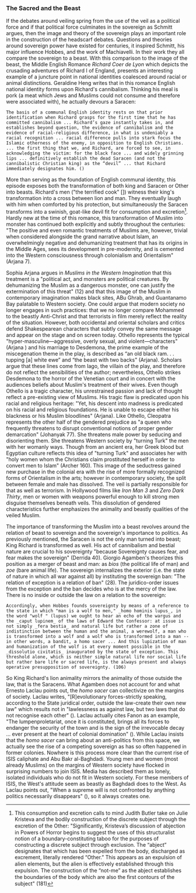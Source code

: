 ### The Sacred and the Beast

If the debates around veiling spring from the use of the veil as a political force and if that political force culminates in the sovereign as Schmitt argues, then the image and theory of the sovereign plays an important role in the construction of the headscarf debates. Questions and theories around sovereign power have existed for centuries, it inspired Schmitt, his major influence Hobbes, and the work of Machiavelli. In their work they all compare the sovereign to a beast. With this comparison to the image of the beast, the Middle English Romance _Richard Coer de Lyon_ which depicts the crusading adventures of Richard I of England, presents an interesting example of a juncture point in national identities coalesced around racial or animal distinctions. Geraldine Heng writes that in this romance English national identity forms upon Richard's cannibalism. Thinking his meal is pork (a meat which Jews and Muslims could not consume and therefore were associated with), he actually devours a Saracen: 

    The basis of a communal English identity rests on that prior identification when Richard grasps for the first time that he has committed cannibalism ... Richard’s gaze instantly takes in, and establishes beyond question, the evidence of cannibalism and the evidence of racial-religious difference, in what is undeniably a racial recognition ... racial difference pulls into stark focus the Islamic otherness of the enemy, in opposition to English Christians. ... the first thing that we, and Richard, are forced to see, in acknowledging the victim: for the black face ... and widely grinning lips ... definitively establish the dead Saracen (and not the cannibalistic Christian king) as the “devil” ... that Richard immediately designates him. ()

More than serving as the foundation of English communal identity, this episode exposes both the transformation of both king and Saracen or Other into beasts. Richard's men ("the terrified cook" []) witness their king's transformation into a cross between lion and man. They eventually laugh with him when comforted by his protection, but simultaneously the Saracen transforms into a swinish, goat-like devil fit for consumption and excretion[^1]. Hardly new at the time of this romance, this transformation of Muslim into monster has continued both explicitly and subtly throughout the centuries: "The positive and even romantic treatments of Muslims are, however, trivial when considered alongside the grand narrative about Islam, an overwhelmingly negative and dehumanizing treatment that has its origins in the Middle Ages, sees its development in pre-modernity, and is cemented into the Western consciousness through colonialism and Orientalism" (Arjana 7). 

Sophia Arjana argues in _Muslims in the Western Imagination_ that this treatment is a "political act, and monsters are political creatures.
By dehumanizing the Muslim as a dangerous monster, one can justify the extermination of this threat" (12) and that this image of the Muslim in contemporary imagination makes black sites, ABu Ghrab, and Guantanamo Bay palatable to Western society. One could argue that modern society no longer engages in such practices: that we no longer compare Mohammed to the beastly Anti-Christ and that terrorists in film merely reflect the reality of the situation. However, both occidental and oriental scholars and critics defend Shakespearean characters that subtly convey the same message and appear on the stage and on screen today. Othello represents the typical "hyper-masculine—aggressive, overly sexual, and violent—characters" (Arjana ) and his marriage to Desdemona, the prime example of the miscegenation theme in the play, is described as “an old black ram. . . tupping [a] white ewe” and “the beast with two backs" (Arjana). Scholars argue that these lines come from Iago, the villain of the play, and therefore do not reflect the sensibilities of the author; nevertheless, Othello strikes Desdemona to the horror of the Venetian court and in concert with the audiences beliefs about Muslim's treatment of their wives. Even though Othello is a tragic character, his unrestrained passion and lack of thought reflect a pre-existing view of Muslims. His tragic flaw is predicated upon his racial and religious heritage: "Yet, his descent into madness is predicated on his racial and religious foundations. He is unable to escape either his blackness or his Muslim bloodlines" (Arjana). Like Othello, Cleopatra represents the other half of the gendered prejudice as "a queen who frequently threatens to disrupt conventional notions of proper gender demarcation" (Johanyak 77). She threatens male power by seducing and disorienting them. She threatens Western society by "turning Turk" the men with her womanly ways. Though from an ancient era, her Greek blood but Egyptian culture reflects this idea of "turning Turk" and associates her with  "holy women whom the Christians claim prostituted herself in order to convert men to Islam" (Archer 160). This image of the seductress gained new purchase in the colonial era with the rise of more formally recognized forms of Orientalism in the arts; however in contemporary society, the split between female and male has dissolved. The veil is partially responsible for that as well as terrorism. In Hollywood films like _Iron Man 3_ and _Zero Dark Thirty_, men or women with weapons powerful enough to kill strong men disguise themselves beneath veils. This dissolution of gendered characteristics further emphasizes the animality and beastly qualities of the veiled Muslim.

The importance of transforming the Muslim into a beast revolves around the relation of beast to sovereign and the sovereign's importance to politics. As previously mentioned, the Saracen is not the only man turned into beast; King Richard is transformed as well. His act of cannibalism and bestial nature are crucial to his sovereignty "because Sovereignty causes fear, and fear makes the sovereign" (Derrida 40). Giorgio Agamben's theorizes this position as a merger of beast and man: as _bios_ (the political life of man) and _zoe_ (bare animal life). The sovereign internalizes the exterior (i.e. the state of nature in which all war against all) by instituting the sovereign ban: "The relation of exception is a relation of ban" (28). The juridico-order issues from the exception and the ban decides who is at the mercy of the law. There is no inside or outside the law on a relation to the sovereign: 

    Accordingly, when Hobbes founds sovereignty by means of a reference to the state in which "man is a wolf to men," _homo hominis lupus_, in the word "wolf " (lupus) we ought to hear an echo of the wargus and the _caput lupinem_ of the laws of Edward the Confessor: at issue is not simply _fera bestia_ and natural life but rather a zone of indistinction between the human and the animal, a werewolf, a man who is transformed into a wolf and a wolf who is transformed into a man -- in other words, a bandit, a homo sacer ... And this lupization of man and humanization of the wolf is at every moment possible in the _dissolutio civitatis_ inaugurated by the state of exception. This threshold alone, which is neither simple natural life nor social life but rather bare life or sacred life, is the always present and always operative presupposition of sovereignty. (106)

So King Richard's lion animality mirrors the animality of those outside the law, that is the Saracens. What Agamben does not account for and what Ernesto Laclau points out, the _homo sacer_ can collectivize on the margins of society. Laclau writes, "[R]evolutionary forces-strictly speaking, according to the State juridical order, outside the law-create their own new law" which results not in "lawlessness as against law, but two laws that do not recognise each other" (). Laclau actually cites Fanon as an example, "The lumpenproletariat, once it is constituted, brings all its forces to endanger the security of the town and is the sign of the irrevocable decay … ever present at the heart of colonial domination" (). While Laclau insists that the _homo sacer_ can bring about an anti-politics from this space, we actually see the rise of a competing sovereign as has so often happened in former colonies. Nowhere is this process more clear than the current rise of ISIS caliphate and Abu Bakr al-Baghdadi. Young men and women (most already Muslims) on the margins of Western society have flocked in surprising numbers to join ISIS. Media has described them as lonely, isolated individuals who do not fit in Western society. For these members of ISIS, the West's attitude seem as beastly as Baghdadi does to the West. As Laclau points out, "When a supreme will is not confronted by anything politics necessarily disappears" (), so it always creates one.


 [^1]: This consumption and excretion calls to mind Judith Butler take on Julie Kristeva and the bodily construction of the discrete subject through the excretion of the Other: "Signiﬁcantly, Kristeva’s discussion of abjection in Powers of Horror begins to suggest the uses of this structuralist notion of a boundary-constituting taboo for the purposes of constructing a discrete subject through exclusion. The “abject” designates that which has been expelled from the body, discharged as excrement, literally rendered “Other.” This appears as an expulsion of alien elements, but the alien is eﬀectively established through this expulsion. The construction of the “not-me” as the abject establishes the boundaries of the body which are also the ﬁrst contours of the subject" (181)